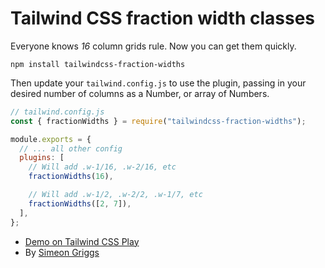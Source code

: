# Tailwind CSS fraction width classes

Everyone knows _16_ column grids rule. Now you can get them quickly.

```
npm install tailwindcss-fraction-widths
```

Then update your `tailwind.config.js` to use the plugin, passing in your desired number of columns as a Number, or array of Numbers.

```js
// tailwind.config.js
const { fractionWidths } = require("tailwindcss-fraction-widths");

module.exports = {
  // ... all other config
  plugins: [
    // Will add .w-1/16, .w-2/16, etc
    fractionWidths(16),

    // Will add .w-1/2, .w-2/2, .w-1/7, etc
    fractionWidths([2, 7]),
  ],
};
```

- [Demo on Tailwind CSS Play](https://play.tailwindcss.com/eXB6XuH5W2?file=config)
- By [Simeon Griggs](https://simeongriggs.dev/)
